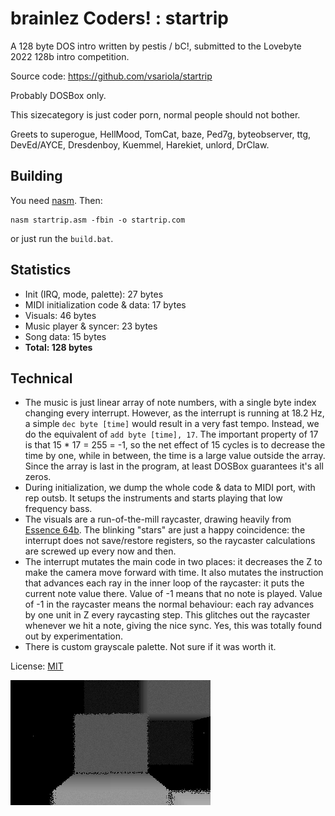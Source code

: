 # brainlez Coders! : startrip

A 128 byte DOS intro written by pestis / bC!, submitted to the Lovebyte
2022 128b intro competition.

Source code: https://github.com/vsariola/startrip

Probably DOSBox only.

This sizecategory is just coder porn, normal people should not bother.

Greets to superogue, HellMood, TomCat, baze, Ped7g, byteobserver, ttg,
DevEd/AYCE, Dresdenboy, Kuemmel, Harekiet, unlord, DrClaw.

## Building

You need [nasm](https://nasm.us/). Then:

```
nasm startrip.asm -fbin -o startrip.com
```

or just run the `build.bat`.

## Statistics

- Init (IRQ, mode, palette): 27 bytes
- MIDI initialization code & data: 17 bytes
- Visuals: 46 bytes
- Music player & syncer: 23 bytes
- Song data: 15 bytes
- **Total: 128 bytes**

## Technical

- The music is just linear array of note numbers, with a single byte
  index changing every interrupt. However, as the interrupt is running
  at 18.2 Hz, a simple `dec byte [time]` would result in a very fast
  tempo. Instead, we do the equivalent of `add byte [time], 17`. The
  important property of 17 is that 15 * 17 = 255 = -1, so the net effect
  of 15 cycles is to decrease the time by one, while in between, the
  time is a large value outside the array. Since the array is last in
  the program, at least DOSBox guarantees it's all zeros.
- During initialization, we dump the whole code & data to MIDI port,
  with rep outsb. It setups the instruments and starts playing that low
  frequency bass.
- The visuals are a run-of-the-mill raycaster, drawing heavily from
  [Essence 64b](https://www.pouet.net/prod.php?which=83204). The
  blinking "stars" are just a happy coincidence: the interrupt does not
  save/restore registers, so the raycaster calculations are screwed up
  every now and then.
- The interrupt mutates the main code in two places: it decreases the Z
  to make the camera move forward with time. It also mutates the
  instruction that advances each ray in the inner loop of the raycaster:
  it puts the current note value there. Value of -1 means that no note
  is played. Value of -1 in the raycaster means the normal behaviour:
  each ray advances by one unit in Z every raycasting step. This
  glitches out the raycaster whenever we hit a note, giving the nice
  sync. Yes, this was totally found out by experimentation.
- There is custom grayscale palette. Not sure if it was worth it.

License: [MIT](LICENSE)

![Screenshot of the intro](screenshot.png)